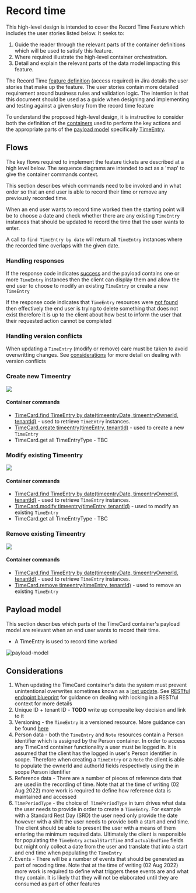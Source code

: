 

# Record time

This high-level design is intended to cover the Record Time Feature which includes the user stories listed below. It seeks to:

1.  Guide the reader through the relevant parts of the container definitions which will be used to satisfy this feature.
2.  Where required illustrate the high-level container orchestration.
3.  Detail and explain the relevant parts of the data model impacting this feature.

The Record Time [feature definition](https://collaboration.homeoffice.gov.uk/jira/browse/EAHW-925) (access required) in Jira details the user stories that make up the feature. The user stories contain more detailed requirement around business rules and validation logic. The intention is that this document should be used as a guide when designing and implementing and testing against a given story from the record time feature

To understand the proposed high-level design, it is instructive to consider both the definition of the [containers](../../index.md) used to perform the key actions and the appropriate parts of the [payload model](../../payload.md) specifically [TimeEntry](../../payload.md#timeentry).

## Flows

The key flows required to implement the feature tickets are described at a high level below. The sequence diagrams are intended to act as a 'map' to give the container commands context.

This section describes which commands need to be invoked and in what order so that an end user is able to record their time or remove any previously recorded time.

When an end user wants to record time worked then the starting point will be to choose a date and check whether there are any existing `TimeEntry` instances that should be updated to record the time that the user wants to enter.

A call to `find TimeEntry by date` will return all `TimeEntry` instances where the recorded time overlaps with the given date.

### Handling responses
If the response code indicates [success](https://github.com/UKHomeOffice/callisto-docs/blob/main/blueprints/restful-endpoint.md#handle-success-consistently) and the payload contains one or more `TimeEntry` instances then the client can display them and allow the
end user to choose to modify an existing `TimeEntry` or create a new `TimeEntry`

If the response code indicates that `TimeEntry` resources were [not found](https://github.com/UKHomeOffice/callisto-docs/blob/main/blueprints/restful-endpoint.md#handle-errors-gracefully-and-return-standard-error-codes) then effectively the end user is trying to delete something that does not exist therefore it is up to the client about how best to inform the user that their requested action cannot be completed

### Handling version conflicts
When updating a `TimeEntry` (modify or remove) care must be taken to avoid overwritting changes. See [considerations](#considerations) for more detail on dealing with version conflicts

### Create new Timeentry
![](../../images/recordTimeCreateTimeEntry.png)

#### Container commands
- [TimeCard.find TimeEntry by date(timeentryDate, timeentryOwnerId, tenantId)](../../commands.md#get-timeentry-by-date) - used to retrieve `TimeEntry` instances. 
- [TimeCard.create timeentry(timeEntry, tenantId)](../../commands.md#create-timeentry) - used to create a new `TimeEntry`
- TimeCard.get all TimeEntryType - TBC

### Modify existing Timeentry
![](../../images/recordTimeModifyTimeEntry.png)

#### Container commands
- [TimeCard.find TimeEntry by date(timeentryDate, timeentryOwnerId, tenantId)](../../commands.md#get-timeentry-by-date) - used to retrieve `TimeEntry` instances. 
- [TimeCard.modify timeentry(timeEntry, tenantId)](../../commands.md#modify-timeentry) - used to modify an existing `TimeEntry`
- TimeCard.get all TimeEntryType - TBC

### Remove existing Timeentry
![](../../images/recordTimeRemoveTimeEntry.png)

#### Container commands
- [TimeCard.find TimeEntry by date(timeentryDate, timeentryOwnerId, tenantId)](../../commands.md#get-timeentry-by-date) - used to retrieve `TimeEntry` instances. 
- [TimeCard.remove timeentry(timeEntry, tenantId)](../../commands.md#remove-timeentry) - used to remove an existing `TimeEntry`

## Payload model

This section describes which parts of the TimeCard container's payload model are relevant when an end user wants to record their time.
- A TimeEntry is used to record time worked

![payload-model](../../images/payload-model.png)

## Considerations

1.  When updating the TimeCard container's data the system must prevent unintentional overwrites sometimes known as a [lost update](https://www.w3.org/1999/04/Editing/#3.1).  See [RESTful endpoint blueprint](https://github.com/UKHomeOffice/callisto-docs/blob/main/blueprints/restful-endpoint.md#managing-resource-contention) for guidance on dealing with locking in a RESTful context for more details
2. Unique ID + tenant ID - **TODO** write up composite key decision and link to it
3. Versioning - the `TimeEntry` is a versioned resource. More guidance can be found [here](https://github.com/UKHomeOffice/callisto-docs/blob/main/blueprints/entity-versioning.md)
4. Person data - both the `TimeEntry` and `Note` resources contain a Person identifier which is assigned by the Person container. In order to access any TimeCard container functionality a user must be logged in. It is assumed that the client has the logged in user's Person identifier in scope. Therefore when creating a `TimeEntry` or a `Note` the client is able to populate the ownerId and authorId fields respectively using the in scope Person identifier
5. Reference data - There are a number of pieces of reference data that are used in the recording of time. Note that at the time of writing (02 Aug 2022) more work is required to define how reference data is maintained and accessed
6. `TimePeriodType` - the choice of` TimePeriodType` in turn drives what data the user needs to provide in order to create a `TimeEntry`. For example with a Standard Rest Day (SRD) the user need only provide the date however with a shift the user needs to provide both a start and end time. The client should be able to present the user with a means of them entering the minimum required data. Ultimately the client is responsible for populating the `TimeEntry` `actualStartTime` and `actualEndTime` fields but might only collect a date from the user and translate that into a start and end time when populating the `TimeEntry`
7. Events - There will be a number of events that should be generated as part of recoding time. Note that at the time of writing (02 Aug 2022) more work is required to define what triggers these events are and what they contain. It is likely that they will not be elaborated until they are consumed as part of other features
